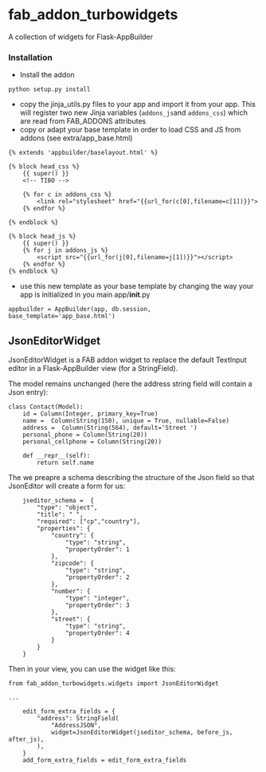 # fab_addon_turbowidgets
A collection of widgets for Flask-AppBuilder


### Installation
* Install the addon
````
python setup.py install
````
* copy the jinja_utils.py files to your app and import it from your app. This will register two new Jinja variables (`addons_js`and `addons_css`) which are read from FAB_ADDONS attributes
* copy or adapt your base template in order to load CSS and JS from addons (see extra/app_base.html)
```
{% extends 'appbuilder/baselayout.html' %}

{% block head_css %}
    {{ super() }}
    <!-- TIBO -->

    {% for c in addons_css %}
        <link rel="stylesheet" href="{{url_for(c[0],filename=c[1])}}">
    {% endfor %}

{% endblock %}

{% block head_js %}
    {{ super() }}
    {% for j in addons_js %}
        <script src="{{url_for(j[0],filename=j[1])}}"></script>
    {% endfor %}
{% endblock %}
```
* use this new template as your base template by changing the way your app is initialized in you main app/__init__.py
```
appbuilder = AppBuilder(app, db.session, base_template='app_base.html')
```

## JsonEditorWidget
JsonEditorWidget is a FAB addon widget to replace the default TextInput editor in a Flask-AppBuilder view (for a StringField).

The model remains unchanged (here the address string field will contain a Json entry):
```
class Contact(Model):
    id = Column(Integer, primary_key=True)
    name =  Column(String(150), unique = True, nullable=False)
    address =  Column(String(564), default='Street ')
    personal_phone = Column(String(20))
    personal_cellphone = Column(String(20))

    def __repr__(self):
        return self.name

```

The we preapre a schema describing the structure of the Json field so that JsonEditor will create a form for us:
```
    jseditor_schema =  {
        "type": "object",
        "title": " ",
        "required": ["cp","country"],
        "properties": {
            "country": {
                "type": "string",
                "propertyOrder": 1
            },
            "zipcode": {
                "type": "string",
                "propertyOrder": 2
            },
            "number": {
                "type": "integer",
                "propertyOrder": 3
            },
            "street": {
                "type": "string",
                "propertyOrder": 4
            }
        }
    }
```

Then in your view, you can use the widget like this:
```
from fab_addon_turbowidgets.widgets import JsonEditorWidget

...

    edit_form_extra_fields = {
        "address": StringField(
            "AddressJSON",
            widget=JsonEditorWidget(jseditor_schema, before_js, after_js),
        ),
    }
    add_form_extra_fields = edit_form_extra_fields
```
